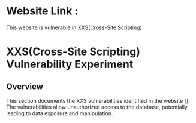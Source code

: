 # Website Link : 

This website is vulnerable in XXS(Cross-Site Scripting).

# XXS(Cross-Site Scripting) Vulnerability Experiment

## Overview

This section documents the XXS vulnerabilities identified in the website []. The vulnerabilities allow unauthorized access to the database, potentially leading to data exposure and manipulation.
